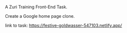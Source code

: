 A Zuri Training Front-End Task.

Create a Google home page clone.

link to task:
https://festive-goldwasser-547103.netlify.app/